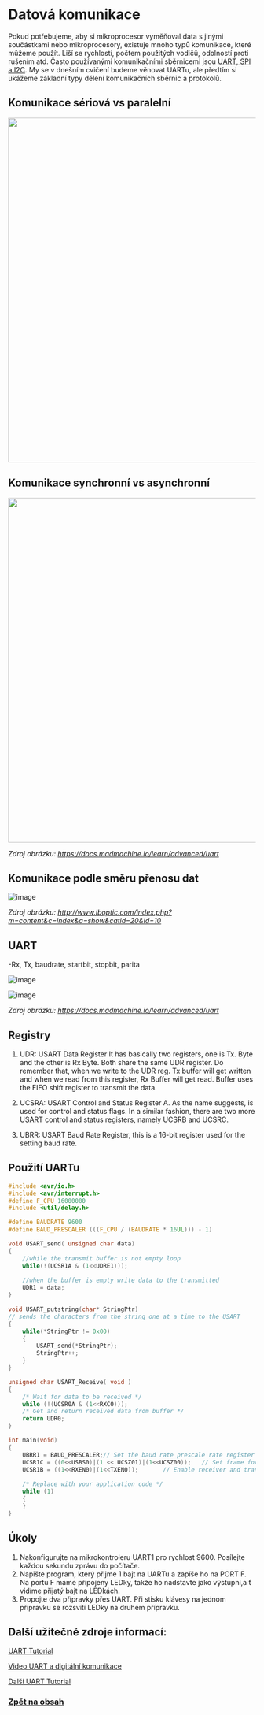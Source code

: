 # Datová komunikace
Pokud potřebujeme, aby si mikroprocesor vyměňoval data s jinými součástkami nebo mikroprocesory, existuje mnoho typů komunikace, které můžeme použít. Liší se rychlostí, počtem použitých vodičů, odolností proti rušením atd. Často používanými komunikačními sběrnicemi jsou [UART, SPI a I2C](https://www.hibit.dev/posts/102/communication-protocols-uart-i2c-and-spi). My se v dnešním cvičení budeme věnovat UARTu, ale předtím si ukážeme základní typy dělení komunikačních sběrnic a protokolů.

## Komunikace sériová vs paralelní
<img src="https://github.com/user-attachments/assets/b722c856-ee3a-4386-9277-d220b1fbb68c" width="700"/>

## Komunikace synchronní vs asynchronní
<img src="https://github.com/user-attachments/assets/f093542f-f7f0-45c8-bd6f-ed4ccfbbfce0" width="700"/>

*Zdroj obrázku: https://docs.madmachine.io/learn/advanced/uart*

## Komunikace podle směru přenosu dat
![image](https://github.com/user-attachments/assets/7a229ec2-9fcf-4323-990d-89079ab7ef44)

*Zdroj obrázku: http://www.lboptic.com/index.php?m=content&c=index&a=show&catid=20&id=10*


## UART 
-Rx, Tx, baudrate, startbit, stopbit, parita

![image](https://github.com/user-attachments/assets/df3e67e7-d689-404f-a48b-13965745c909)

![image](https://github.com/user-attachments/assets/c544e539-6958-4283-9fec-905060d4e42c)

*Zdroj obrázku: https://docs.madmachine.io/learn/advanced/uart*


## Registry
1. UDR: USART Data Register
It has basically two registers, one is Tx. Byte and the other is Rx Byte. Both share the same UDR register. Do remember that, when we write to the UDR reg. Tx buffer will get written and when we read from this register, Rx Buffer will get read. Buffer uses the FIFO shift register to transmit the data.

2. UCSRA: USART Control and Status Register A. As the name suggests, is used for control and status flags. In a similar fashion, there are two more USART control and status registers, namely UCSRB and UCSRC.

3. UBRR: USART Baud Rate Register, this is a 16-bit register used for the setting baud rate.


## Použití UARTu

```c
#include <avr/io.h>
#include <avr/interrupt.h>
#define F_CPU 16000000
#include <util/delay.h>

#define BAUDRATE 9600
#define BAUD_PRESCALER (((F_CPU / (BAUDRATE * 16UL))) - 1)

void USART_send( unsigned char data)
{
	//while the transmit buffer is not empty loop
	while(!(UCSR1A & (1<<UDRE1)));
	
	//when the buffer is empty write data to the transmitted
	UDR1 = data;
}

void USART_putstring(char* StringPtr)
// sends the characters from the string one at a time to the USART
{
	while(*StringPtr != 0x00)
	{
		USART_send(*StringPtr);
		StringPtr++;
	}
}

unsigned char USART_Receive( void )
{
	/* Wait for data to be received */
	while (!(UCSR0A & (1<<RXC0)));
	/* Get and return received data from buffer */
	return UDR0;
}

int main(void)
{
	UBRR1 = BAUD_PRESCALER;// Set the baud rate prescale rate register
	UCSR1C = ((0<<USBS0)|(1 << UCSZ01)|(1<<UCSZ00));   // Set frame format: 8data, 1 stop bit
	UCSR1B = ((1<<RXEN0)|(1<<TXEN0));       // Enable receiver and transmitter
		
	/* Replace with your application code */
	while (1) 
	{
	}
}
```


## Úkoly
1. Nakonfigurujte na mikrokontroleru UART1 pro rychlost 9600. Posílejte každou sekundu zprávu do počítače. 
2. Napište program, který přijme 1 bajt na UARTu a zapíše ho na PORT F. Na portu F máme připojeny LEDky, takže ho nadstavte jako výstupní,a ť vidíme přijatý bajt na LEDkách.
3. Propojte dva přípravky přes UART. Při stisku klávesy na jednom přípravku se rozsvítí LEDky na druhém přípravku. 


## Další užitečné zdroje informací:
[UART Tutorial](https://www.electronicwings.com/avr-atmega/atmega1632-usart)

[Video UART a digitální komunikace](https://www.youtube.com/watch?feature=shared&v=Af6wO4QX28E)

[Další UART Tutorial](https://learn.sparkfun.com/tutorials/serial-communication)


### [Zpět na obsah](README.md)
